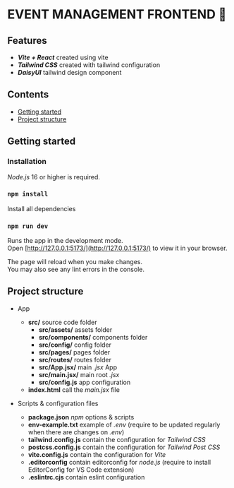 # EVENT MANAGEMENT FRONTEND 📆

## Features
* **_Vite + React_** created using vite
* **_Tailwind CSS_** created with tailwind configuration
* **_DaisyUI_** tailwind design component


## Contents
* [Getting started](#1)
* [Project structure](#2)


## <a name="1"></a>Getting started

### Installation
_Node.js_ 16 or higher is required.

### `npm install`

Install all dependencies 

### `npm run dev`

Runs the app in the development mode.\
Open [http://127.0.0.1:5173/](http://127.0.0.1:5173/) to view it in your browser.

The page will reload when you make changes.\
You may also see any lint errors in the console.


## <a name="2"></a>Project structure

- App
    - **src/** source code folder
        - **src/assets/** assets folder
        - **src/components/** components folder
        - **src/config/** config folder
        - **src/pages/** pages folder
        - **src/routes/** routes folder
        - **src/App.jsx/** main _.jsx_ App 
        - **src/main.jsx/** main root _.jsx_
        - **src/config.js** app configuration
    - **index.html** call the _main.jsx_ file

- Scripts & configuration files
    - **package.json** _npm_ options & scripts
    - **env-example.txt** example of _.env_ (require to be updated regularly when there are changes on _.env_)
    - **tailwind.config.js** contain the configuration for _Tailwind CSS_
    - **postcss.config.js** contain the configuration for _Tailwind Post CSS_
    - **vite.config.js** contain the configuration for _Vite_
    - **.editorconfig** contain editorconfig for _node.js_ (require to install EditorConfig for VS Code extension)
    - **.eslintrc.cjs** contain eslint configuration
